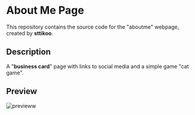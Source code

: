 # About Me Page

This repository contains the source code for the "aboutme" webpage, created by **sttikoo**.

## Description

A "**business card**" page with links to social media and a simple game "cat game".

## Preview

![previeww](https://github.com/stticzko/AboutMe/assets/159261150/3bab4845-fc95-45df-a95e-70c1c209e4bd)





